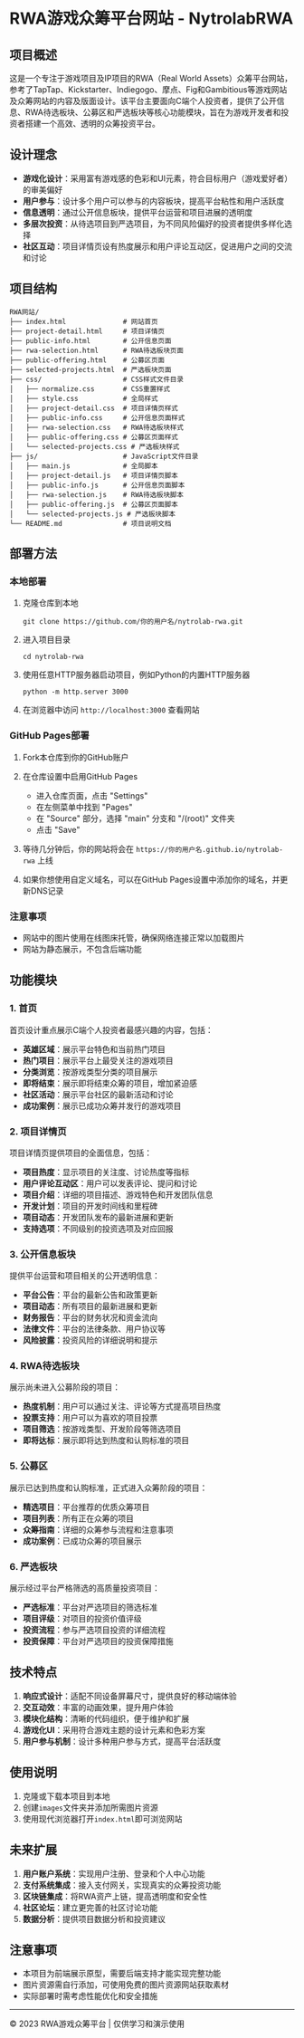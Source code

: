 # RWA游戏众筹平台网站 - NytrolabRWA

## 项目概述

这是一个专注于游戏项目及IP项目的RWA（Real World Assets）众筹平台网站，参考了TapTap、Kickstarter、Indiegogo、摩点、Fig和Gambitious等游戏网站及众筹网站的内容及版面设计。该平台主要面向C端个人投资者，提供了公开信息、RWA待选板块、公募区和严选板块等核心功能模块，旨在为游戏开发者和投资者搭建一个高效、透明的众筹投资平台。

## 设计理念

- **游戏化设计**：采用富有游戏感的色彩和UI元素，符合目标用户（游戏爱好者）的审美偏好
- **用户参与**：设计多个用户可以参与的内容板块，提高平台粘性和用户活跃度
- **信息透明**：通过公开信息板块，提供平台运营和项目进展的透明度
- **多层次投资**：从待选项目到严选项目，为不同风险偏好的投资者提供多样化选择
- **社区互动**：项目详情页设有热度展示和用户评论互动区，促进用户之间的交流和讨论

## 项目结构

```
RWA网站/
├── index.html              # 网站首页
├── project-detail.html     # 项目详情页
├── public-info.html        # 公开信息页面
├── rwa-selection.html      # RWA待选板块页面
├── public-offering.html    # 公募区页面
├── selected-projects.html  # 严选板块页面
├── css/                    # CSS样式文件目录
│   ├── normalize.css       # CSS重置样式
│   ├── style.css           # 全局样式
│   ├── project-detail.css  # 项目详情页样式
│   ├── public-info.css     # 公开信息页面样式
│   ├── rwa-selection.css   # RWA待选板块样式
│   ├── public-offering.css # 公募区页面样式
│   └── selected-projects.css # 严选板块样式
├── js/                     # JavaScript文件目录
│   ├── main.js             # 全局脚本
│   ├── project-detail.js   # 项目详情页脚本
│   ├── public-info.js      # 公开信息页面脚本
│   ├── rwa-selection.js    # RWA待选板块脚本
│   ├── public-offering.js  # 公募区页面脚本
│   └── selected-projects.js # 严选板块脚本
└── README.md               # 项目说明文档
```

## 部署方法

### 本地部署

1. 克隆仓库到本地
   ```
   git clone https://github.com/你的用户名/nytrolab-rwa.git
   ```

2. 进入项目目录
   ```
   cd nytrolab-rwa
   ```

3. 使用任意HTTP服务器启动项目，例如Python的内置HTTP服务器
   ```
   python -m http.server 3000
   ```

4. 在浏览器中访问 `http://localhost:3000` 查看网站

### GitHub Pages部署

1. Fork本仓库到你的GitHub账户

2. 在仓库设置中启用GitHub Pages
   - 进入仓库页面，点击 "Settings"
   - 在左侧菜单中找到 "Pages"
   - 在 "Source" 部分，选择 "main" 分支和 "/(root)" 文件夹
   - 点击 "Save"

3. 等待几分钟后，你的网站将会在 `https://你的用户名.github.io/nytrolab-rwa` 上线

4. 如果你想使用自定义域名，可以在GitHub Pages设置中添加你的域名，并更新DNS记录
### 注意事项

- 网站中的图片使用在线图床托管，确保网络连接正常以加载图片
- 网站为静态展示，不包含后端功能

## 功能模块

### 1. 首页

首页设计重点展示C端个人投资者最感兴趣的内容，包括：

- **英雄区域**：展示平台特色和当前热门项目
- **热门项目**：展示平台上最受关注的游戏项目
- **分类浏览**：按游戏类型分类的项目展示
- **即将结束**：展示即将结束众筹的项目，增加紧迫感
- **社区活动**：展示平台社区的最新活动和讨论
- **成功案例**：展示已成功众筹并发行的游戏项目

### 2. 项目详情页

项目详情页提供项目的全面信息，包括：

- **项目热度**：显示项目的关注度、讨论热度等指标
- **用户评论互动区**：用户可以发表评论、提问和讨论
- **项目介绍**：详细的项目描述、游戏特色和开发团队信息
- **开发计划**：项目的开发时间线和里程碑
- **项目动态**：开发团队发布的最新进展和更新
- **支持选项**：不同级别的投资选项及对应回报

### 3. 公开信息板块

提供平台运营和项目相关的公开透明信息：

- **平台公告**：平台的最新公告和政策更新
- **项目动态**：所有项目的最新进展和更新
- **财务报告**：平台的财务状况和资金流向
- **法律文件**：平台的法律条款、用户协议等
- **风险披露**：投资风险的详细说明和提示

### 4. RWA待选板块

展示尚未进入公募阶段的项目：

- **热度机制**：用户可以通过关注、评论等方式提高项目热度
- **投票支持**：用户可以为喜欢的项目投票
- **项目筛选**：按游戏类型、开发阶段等筛选项目
- **即将达标**：展示即将达到热度和认购标准的项目

### 5. 公募区

展示已达到热度和认购标准，正式进入众筹阶段的项目：

- **精选项目**：平台推荐的优质众筹项目
- **项目列表**：所有正在众筹的项目
- **众筹指南**：详细的众筹参与流程和注意事项
- **成功案例**：已成功众筹的项目展示

### 6. 严选板块

展示经过平台严格筛选的高质量投资项目：

- **严选标准**：平台对严选项目的筛选标准
- **项目评级**：对项目的投资价值评级
- **投资流程**：参与严选项目投资的详细流程
- **投资保障**：平台对严选项目的投资保障措施

## 技术特点

1. **响应式设计**：适配不同设备屏幕尺寸，提供良好的移动端体验
2. **交互动效**：丰富的动画效果，提升用户体验
3. **模块化结构**：清晰的代码组织，便于维护和扩展
4. **游戏化UI**：采用符合游戏主题的设计元素和色彩方案
5. **用户参与机制**：设计多种用户参与方式，提高平台活跃度

## 使用说明

1. 克隆或下载本项目到本地
2. 创建`images`文件夹并添加所需图片资源
3. 使用现代浏览器打开`index.html`即可浏览网站

## 未来扩展

1. **用户账户系统**：实现用户注册、登录和个人中心功能
2. **支付系统集成**：接入支付网关，实现真实的众筹投资功能
3. **区块链集成**：将RWA资产上链，提高透明度和安全性
4. **社区论坛**：建立更完善的社区讨论功能
5. **数据分析**：提供项目数据分析和投资建议

## 注意事项

- 本项目为前端展示原型，需要后端支持才能实现完整功能
- 图片资源需自行添加，可使用免费的图片资源网站获取素材
- 实际部署时需考虑性能优化和安全措施

---

© 2023 RWA游戏众筹平台 | 仅供学习和演示使用
